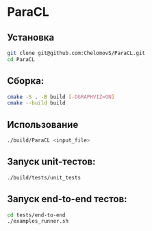 # ParaCL

## Установка
```sh
git clone git@github.com:ChelomovS/ParaCL.git
cd ParaCL
```

## Сборка:
```sh
cmake -S . -B build [-DGRAPHVIZ=ON]
cmake --build build
```

## Использование 
```sh
./build/ParaCL <input_file>
```

## Запуск unit-тестов:
```sh
./build/tests/unit_tests
```

## Запуск end-to-end тестов:
```sh
cd tests/end-to-end
./examples_runner.sh 
```
